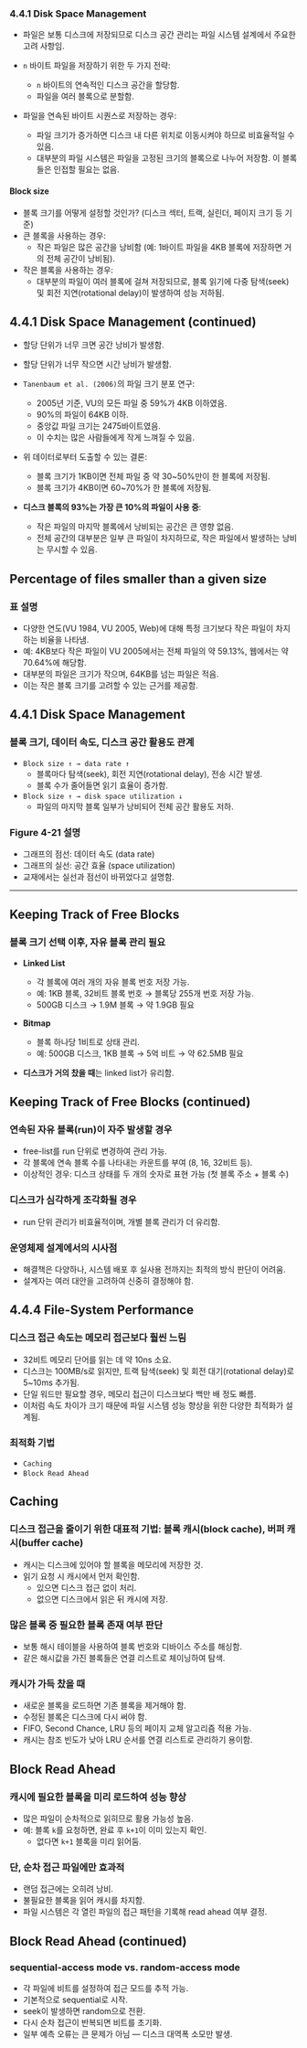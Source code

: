 ### 4.4.1 Disk Space Management
- 파일은 보통 디스크에 저장되므로 디스크 공간 관리는 파일 시스템 설계에서 주요한 고려 사항임.
- `n` 바이트 파일을 저장하기 위한 두 가지 전략:
  - `n` 바이트의 연속적인 디스크 공간을 할당함.
  - 파일을 여러 블록으로 분할함.

- 파일을 연속된 바이트 시퀀스로 저장하는 경우:
  - 파일 크기가 증가하면 디스크 내 다른 위치로 이동시켜야 하므로 비효율적일 수 있음.
  - 대부분의 파일 시스템은 파일을 고정된 크기의 블록으로 나누어 저장함. 이 블록들은 인접할 필요는 없음.

#### Block size
- 블록 크기를 어떻게 설정할 것인가? (디스크 섹터, 트랙, 실린더, 페이지 크기 등 기준)
- 큰 블록을 사용하는 경우:
  - 작은 파일은 많은 공간을 낭비함 (예: 1바이트 파일을 4KB 블록에 저장하면 거의 전체 공간이 낭비됨).
- 작은 블록을 사용하는 경우:
  - 대부분의 파일이 여러 블록에 걸쳐 저장되므로, 블록 읽기에 다중 탐색(seek) 및 회전 지연(rotational delay)이 발생하여 성능 저하됨.

## 4.4.1 Disk Space Management (continued)

- 할당 단위가 너무 크면 공간 낭비가 발생함.
- 할당 단위가 너무 작으면 시간 낭비가 발생함.

- `Tanenbaum et al. (2006)`의 파일 크기 분포 연구:
  - 2005년 기준, VU의 모든 파일 중 59%가 4KB 이하였음.
  - 90%의 파일이 64KB 이하.
  - 중앙값 파일 크기는 2475바이트였음.
  - 이 수치는 많은 사람들에게 작게 느껴질 수 있음.

- 위 데이터로부터 도출할 수 있는 결론:
  - 블록 크기가 1KB이면 전체 파일 중 약 30~50%만이 한 블록에 저장됨.
  - 블록 크기가 4KB이면 60~70%가 한 블록에 저장됨.

- **디스크 블록의 93%는 가장 큰 10%의 파일이 사용 중**:
  - 작은 파일의 마지막 블록에서 낭비되는 공간은 큰 영향 없음.
  - 전체 공간의 대부분은 일부 큰 파일이 차지하므로, 작은 파일에서 발생하는 낭비는 무시할 수 있음.

## Percentage of files smaller than a given size

### 표 설명
- 다양한 연도(VU 1984, VU 2005, Web)에 대해 특정 크기보다 작은 파일이 차지하는 비율을 나타냄.
- 예: 4KB보다 작은 파일이 VU 2005에서는 전체 파일의 약 59.13%, 웹에서는 약 70.64%에 해당함.
- 대부분의 파일은 크기가 작으며, 64KB를 넘는 파일은 적음.
- 이는 작은 블록 크기를 고려할 수 있는 근거를 제공함.

## 4.4.1 Disk Space Management

### 블록 크기, 데이터 속도, 디스크 공간 활용도 관계
- `Block size ↑ → data rate ↑`
  - 블록마다 탐색(seek), 회전 지연(rotational delay), 전송 시간 발생.
  - 블록 수가 줄어들면 읽기 효율이 증가함.
- `Block size ↑ → disk space utilization ↓`
  - 파일의 마지막 블록 일부가 낭비되어 전체 공간 활용도 저하.

### Figure 4-21 설명
- 그래프의 점선: 데이터 속도 (data rate)
- 그래프의 실선: 공간 효율 (space utilization)
- 교재에서는 실선과 점선이 바뀌었다고 설명함.

---

## Keeping Track of Free Blocks

### 블록 크기 선택 이후, 자유 블록 관리 필요
- **Linked List**
  - 각 블록에 여러 개의 자유 블록 번호 저장 가능.
  - 예: 1KB 블록, 32비트 블록 번호 → 블록당 255개 번호 저장 가능.
  - 500GB 디스크 → 1.9M 블록 → 약 1.9GB 필요

- **Bitmap**
  - 블록 하나당 1비트로 상태 관리.
  - 예: 500GB 디스크, 1KB 블록 → 5억 비트 → 약 62.5MB 필요

- **디스크가 거의 찼을 때**는 linked list가 유리함.

## Keeping Track of Free Blocks (continued)

### 연속된 자유 블록(run)이 자주 발생할 경우
- free-list를 run 단위로 변경하여 관리 가능.
- 각 블록에 연속 블록 수를 나타내는 카운트를 부여 (8, 16, 32비트 등).
- 이상적인 경우: 디스크 상태를 두 개의 숫자로 표현 가능 (첫 블록 주소 + 블록 수)

### 디스크가 심각하게 조각화될 경우
- run 단위 관리가 비효율적이며, 개별 블록 관리가 더 유리함.

### 운영체제 설계에서의 시사점
- 해결책은 다양하나, 시스템 배포 후 실사용 전까지는 최적의 방식 판단이 어려움.
- 설계자는 여러 대안을 고려하여 신중히 결정해야 함.

## 4.4.4 File-System Performance
### 디스크 접근 속도는 메모리 접근보다 훨씬 느림
- 32비트 메모리 단어를 읽는 데 약 10ns 소요.
- 디스크는 100MB/s로 읽지만, 트랙 탐색(seek) 및 회전 대기(rotational delay)로 5~10ms 추가됨.
- 단일 워드만 필요할 경우, 메모리 접근이 디스크보다 백만 배 정도 빠름.
- 이처럼 속도 차이가 크기 때문에 파일 시스템 성능 향상을 위한 다양한 최적화가 설계됨.

### 최적화 기법
- `Caching`
- `Block Read Ahead`

## Caching
### 디스크 접근을 줄이기 위한 대표적 기법: 블록 캐시(block cache), 버퍼 캐시(buffer cache)
- 캐시는 디스크에 있어야 할 블록을 메모리에 저장한 것.
- 읽기 요청 시 캐시에서 먼저 확인함.
  - 있으면 디스크 접근 없이 처리.
  - 없으면 디스크에서 읽은 뒤 캐시에 저장.

### 많은 블록 중 필요한 블록 존재 여부 판단
- 보통 해시 테이블을 사용하여 블록 번호와 디바이스 주소를 해싱함.
- 같은 해시값을 가진 블록들은 연결 리스트로 체이닝하여 탐색.

### 캐시가 가득 찼을 때
- 새로운 블록을 로드하면 기존 블록을 제거해야 함.
- 수정된 블록은 디스크에 다시 써야 함.
- FIFO, Second Chance, LRU 등의 페이지 교체 알고리즘 적용 가능.
- 캐시는 참조 빈도가 낮아 LRU 순서를 연결 리스트로 관리하기 용이함.

## Block Read Ahead
### 캐시에 필요한 블록을 미리 로드하여 성능 향상
- 많은 파일이 순차적으로 읽히므로 활용 가능성 높음.
- 예: 블록 `k`를 요청하면, 완료 후 `k+1`이 이미 있는지 확인.
  - 없다면 `k+1` 블록을 미리 읽어둠.

### 단, 순차 접근 파일에만 효과적
- 랜덤 접근에는 오히려 낭비.
- 불필요한 블록을 읽어 캐시를 차지함.
- 파일 시스템은 각 열린 파일의 접근 패턴을 기록해 read ahead 여부 결정.

## Block Read Ahead (continued)
### sequential-access mode vs. random-access mode
- 각 파일에 비트를 설정하여 접근 모드를 추적 가능.
- 기본적으로 sequential로 시작.
- seek이 발생하면 random으로 전환.
- 다시 순차 접근이 반복되면 비트를 초기화.
- 일부 예측 오류는 큰 문제가 아님 — 디스크 대역폭 소모만 발생.
